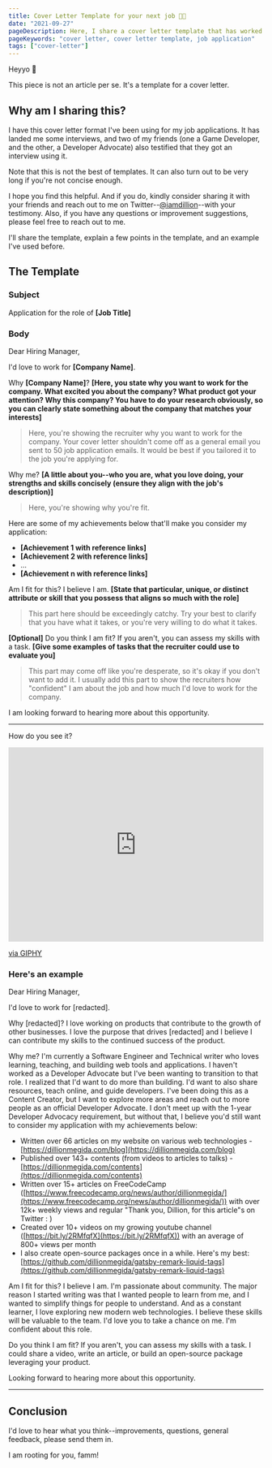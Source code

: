 ```yaml
---
title: Cover Letter Template for your next job 💪🏽
date: "2021-09-27"
pageDescription: Here, I share a cover letter template that has worked for a few of my friends and me
pageKeywords: "cover letter, cover letter template, job application"
tags: ["cover-letter"]
---
```


Heyyo 👋

This piece is not an article per se. It's a template for a cover letter.

## Why am I sharing this?

I have this cover letter format I've been using for my job applications. It has landed me some interviews, and two of my friends (one a Game Developer, and the other, a Developer Advocate) also testified that they got an interview using it.

Note that this is not the best of templates. It can also turn out to be very long if you're not concise enough.

I hope you find this helpful. And if you do, kindly consider sharing it with your friends and reach out to me on Twitter--[@iamdillion](https://twitter.com/iamdillion)--with your testimony. Also, if you have any questions or improvement suggestions, please feel free to reach out to me.

I'll share the template, explain a few points in the template, and an example I've used before.

## The Template

### Subject

Application for the role of **[Job Title]**

### Body

Dear Hiring Manager,

I'd love to work for **[Company Name]**.

Why **[Company Name]**? **[Here, you state why you want to work for the company. What excited you about the company? What product got your attention? Why this company? You have to do your research obviously, so you can clearly state something about the company that matches your interests]**

> Here, you're showing the recruiter why you want to work for the company. Your cover letter shouldn't come off as a general email you sent to 50 job application emails. It would be best if you tailored it to the job you're applying for.

Why me? **[A little about you--who you are, what you love doing, your strengths and skills concisely (ensure they align with the job's description)]**

> Here, you're showing why you're fit.

Here are some of my achievements below that'll make you consider my application:

- **[Achievement 1 with reference links]**
- **[Achievement 2 with reference links]**
- ...
- **[Achievement n with reference links]**

Am I fit for this? I believe I am. **[State that particular, unique, or distinct attribute or skill that you possess that aligns so much with the role]**

> This part here should be exceedingly catchy. Try your best to clarify that you have what it takes, or you're very willing to do what it takes.

**[Optional]** Do you think I am fit? If you aren't, you can assess my skills with a task. **[Give some examples of tasks that the recruiter could use to evaluate you]**

> This part may come off like you're desperate, so it's okay if you don't want to add it. I usually add this part to show the recruiters how "confident" I am about the job and how much I'd love to work for the company.

I am looking forward to hearing more about this opportunity.

---

How do you see it?

<div style="width:100%;height:0;padding-bottom:76%;position:relative;"><iframe src="https://giphy.com/embed/LKf4i5Tvt7mE0" width="100%" height="100%" style="position:absolute" frameBorder="0" class="giphy-embed" allowFullScreen></iframe></div><p><a href="https://giphy.com/gifs/interesting-eyebrow-kevin-nash-LKf4i5Tvt7mE0">via GIPHY</a></p>


### Here's an example

Dear Hiring Manager,

I'd love to work for [redacted].

Why [redacted]? I love working on products that contribute to the growth of other businesses. I love the purpose that drives [redacted] and I believe I can contribute my skills to the continued success of the product.

Why me? I'm currently a Software Engineer and Technical writer who loves learning, teaching, and building web tools and applications. I haven't worked as a Developer Advocate but I've been wanting to transition to that role. I realized that I'd want to do more than building. I'd want to also share resources, teach online, and guide developers. I've been doing this as a Content Creator, but I want to explore more areas and reach out to more people as an official Developer Advocate.  I don't meet up with the 1-year Developer Advocacy requirement, but without that, I believe you'd still want to consider my application with my achievements below:

- Written over 66 articles on my website on various web technologies - [https://dillionmegida.com/blog](https://dillionmegida.com/blog)
- Published over 143+ contents (from videos to articles to talks) - [https://dillionmegida.com/contents](https://dillionmegida.com/contents)
- Written over 15+ articles on FreeCodeCamp ([https://www.freecodecamp.org/news/author/dillionmegida/](https://www.freecodecamp.org/news/author/dillionmegida/)) with over 12k+ weekly views and regular "Thank you, Dillion, for this article"s on Twitter : )
- Created over 10+ videos on my growing youtube channel ([https://bit.ly/2RMfqfX](https://bit.ly/2RMfqfX)) with an average of 800+ views per month
- I also create open-source packages once in a while. Here's my best: [https://github.com/dillionmegida/gatsby-remark-liquid-tags](https://github.com/dillionmegida/gatsby-remark-liquid-tags)

Am I fit for this? I believe I am. I'm passionate about community. The major reason I started writing was that I wanted people to learn from me, and I wanted to simplify things for people to understand. And as a constant learner, I love exploring new modern web technologies. I believe these skills will be valuable to the team. I'd love you to take a chance on me. I'm confident about this role.

Do you think I am fit? If you aren't, you can assess my skills with a task. I could share a video, write an article, or build an open-source package leveraging your product.

Looking forward to hearing more about this opportunity.

---

## Conclusion

I'd love to hear what you think--improvements, questions, general feedback, please send them in.

I am rooting for you, famm!
